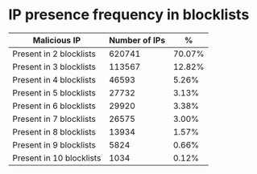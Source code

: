 # IP presence frequency in blocklists
| Malicious IP | Number of IPs | % |
|----|----|----|
| Present in 2 blocklists | 620741 | 70.07% |
| Present in 3 blocklists | 113567 | 12.82% |
| Present in 4 blocklists | 46593 | 5.26% |
| Present in 5 blocklists | 27732 | 3.13% |
| Present in 6 blocklists | 29920 | 3.38% |
| Present in 7 blocklists | 26575 | 3.00% |
| Present in 8 blocklists | 13934 | 1.57% |
| Present in 9 blocklists | 5824 | 0.66% |
| Present in 10 blocklists | 1034 | 0.12% |
